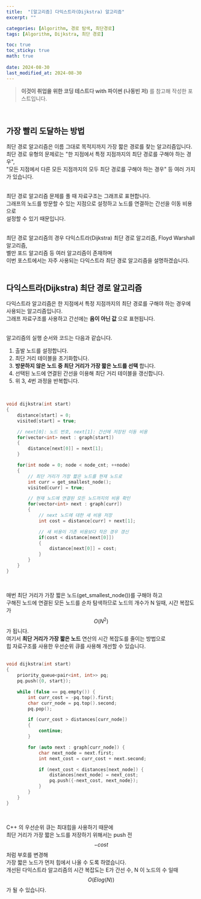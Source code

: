 ```yaml
---
title:  "[알고리즘] 다익스트라(Dijkstra) 알고리즘"
excerpt: ""

categories: [Algorithm, 경로 탐색, 최단경로]
tags: [Algorithm, Dijkstra, 최단 경로]

toc: true
toc_sticky: true
math: true
 
date: 2024-08-30
last_modified_at: 2024-08-30
---
```


> **이것이 취업을 위한 코딩 테스트다 with 파이썬 (나동빈 저)** 를 참고해 작성한 포스트입니다.

<br/>

## 가장 빨리 도달하는 방법

최단 경로 알고리즘은 이름 그대로 목적지까지 가장 짧은 경로를 찾는 알고리즘입니다.  
최단 경로 유형의 문제로는 "한 지점에서 특정 지점까지의 최단 경로를 구해야 하는 경우",  
"모든 지점에서 다른 모든 지점까지의 모두 최단 경로를 구해야 하는 경우" 등 여러 가지가 있습니다.  
<br/>

최단 경로 알고리즘 문제를 풀 때 자료구조는 그래프로 표현합니다.  
그래프의 노드를 방문할 수 있는 지점으로 설정하고 노드를 연결하는 간선을 이동 비용으로  
설정할 수 있기 때문입니다.  
<br/>

최단 경로 알고리즘의 경우 다익스트라(Dijkstra) 최단 경로 알고리즘, Floyd Warshall 알고리즘,  
벨만 포드 알고리즘 등 여러 알고리즘이 존재하며  
이번 포스트에서는 자주 사용되는 다익스트라 최단 경로 알고리즘을 설명하겠습니다.  
<br/>

## 다익스트라(Dijkstra) 최단 경로 알고리즘

다익스트라 알고리즘은 한 지점에서 특정 지점까지의 최단 경로를 구해야 하는 경우에 사용되는 알고리즘입니다.  
그래프 자료구조를 사용하고 간선에는 **음이 아닌 값** 으로 표현됩니다.  
<br/>

알고리즘의 실행 순서와 코드는 다음과 같습니다.  

1. 출발 노드를 설정합니다.  
2. 최단 거리 테이블을 초기화합니다.  
3. **방문하지 않은 노드 중 최단 거리가 가장 짧은 노드를 선택** 합니다.  
4. 선택된 노드에 연결된 간선을 이용해 최단 거리 테이블을 갱신합니다.  
5. 위 3, 4번 과정을 반복합니다.  
<br/>

```c++
void dijkstra(int start)
{
    distance[start] = 0;
    visited[start] = true;

    // next[0]: 노드 번호, next[1]: 간선에 저장된 이동 비용
    for(vector<int> next : graph[start])
    {
        distance[next[0]] = next[1];
    }

    for(int node = 0; node < node_cnt; ++node)
    {
        // 최단 거리가 가장 짧은 노드를 현재 노드로
        int curr = get_smallest_node();
        visited[curr] = true;

        // 현재 노드에 연결된 모든 노드까지의 비용 확인
        for(vector<int> next : graph[curr])
        {
            // next 노드에 대한 새 비용 저장
            int cost = distance[curr] + next[1];

            // 새 비용이 기존 비용보다 작은 경우 갱신
            if(cost < distance[next[0]])
            {
                distance[next[0]] = cost;
            }
        }
    }
}
```

<br/>

매번 최단 거리가 가장 짧은 노드(get_smallest_node())를 구해야 하고  
구해진 노드에 연결된 모든 노드를 순차 탐색하므로 노드의 개수가 N 일때, 시간 복잡도가 $$O(N^2)$$ 가 됩니다.  
여기서 **최단 거리가 가장 짧은 노드** 연산의 시간 복잡도를 줄이는 방법으로  
힙 자료구조를 사용한 우선순위 큐를 사용해 개선할 수 있습니다.  
<br/>

```c++
void dijkstra(int start)
{
    priority_queue<pair<int, int>> pq;
    pq.push({0, start});

    while (false == pq.empty()) {
        int curr_cost = -pq.top().first;
        char curr_node = pq.top().second;
        pq.pop();

        if (curr_cost > distances[curr_node])
        {
            continue;
        }

        for (auto next : graph[curr_node]) {
            char next_node = next.first;
            int next_cost = curr_cost + next.second;

            if (next_cost < distances[next_node]) {
                distances[next_node] = next_cost;
                pq.push({-next_cost, next_node});
            }
        }
    }
}
```

<br/>

C++ 의 우선순위 큐는 최대힙을 사용하기 때문에  
최단 거리가 가장 짧은 노드를 저장하기 위해서는 push 전 $$-cost$$ 처럼 부호를 변경해  
가장 짧은 노드가 먼저 힙에서 나올 수 도록 하였습니다.  
개선된 다익스트라 알고리즘의 시간 복잡도는 E가 간선 수, N 이 노드의 수 일때  
$$O(Elog(N))$$ 가 될 수 있습니다.  
<br/>

